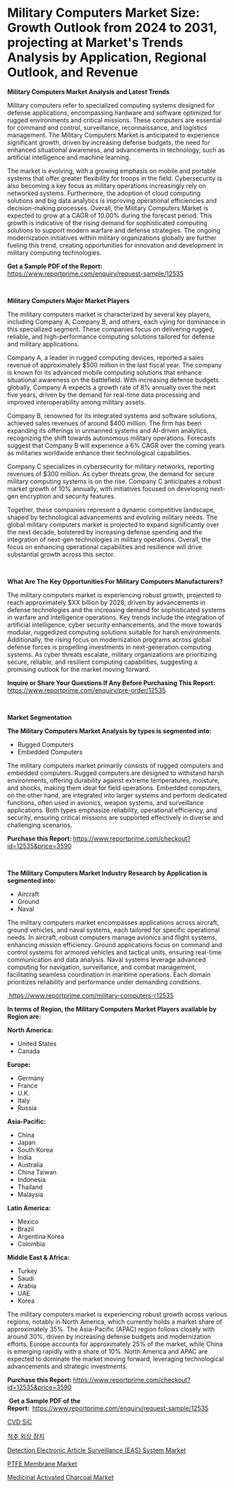 <p><h1>Military Computers Market Size: Growth Outlook from 2024 to 2031, projecting at Market's Trends Analysis by Application, Regional Outlook, and Revenue</h1></p><p><strong>Military Computers Market Analysis and Latest Trends</strong></p>
<p><p>Military computers refer to specialized computing systems designed for defense applications, encompassing hardware and software optimized for rugged environments and critical missions. These computers are essential for command and control, surveillance, reconnaissance, and logistics management. The Military Computers Market is anticipated to experience significant growth, driven by increasing defense budgets, the need for enhanced situational awareness, and advancements in technology, such as artificial intelligence and machine learning.</p><p>The market is evolving, with a growing emphasis on mobile and portable systems that offer greater flexibility for troops in the field. Cybersecurity is also becoming a key focus as military operations increasingly rely on networked systems. Furthermore, the adoption of cloud computing solutions and big data analytics is improving operational efficiencies and decision-making processes. Overall, the Military Computers Market is expected to grow at a CAGR of 10.00% during the forecast period. This growth is indicative of the rising demand for sophisticated computing solutions to support modern warfare and defense strategies. The ongoing modernization initiatives within military organizations globally are further fueling this trend, creating opportunities for innovation and development in military computing technologies.</p></p>
<p><strong>Get a Sample PDF of the Report:&nbsp;</strong> <a href="https://www.reportprime.com/enquiry/request-sample/12535">https://www.reportprime.com/enquiry/request-sample/12535</a></p>
<p>&nbsp;</p>
<p><strong>Military Computers Major Market Players</strong></p>
<p><p>The military computers market is characterized by several key players, including Company A, Company B, and others, each vying for dominance in this specialized segment. These companies focus on delivering rugged, reliable, and high-performance computing solutions tailored for defense and military applications.</p><p>Company A, a leader in rugged computing devices, reported a sales revenue of approximately $500 million in the last fiscal year. The company is known for its advanced mobile computing solutions that enhance situational awareness on the battlefield. With increasing defense budgets globally, Company A expects a growth rate of 8% annually over the next five years, driven by the demand for real-time data processing and improved interoperability among military assets.</p><p>Company B, renowned for its integrated systems and software solutions, achieved sales revenues of around $400 million. The firm has been expanding its offerings in unmanned systems and AI-driven analytics, recognizing the shift towards autonomous military operations. Forecasts suggest that Company B will experience a 6% CAGR over the coming years as militaries worldwide enhance their technological capabilities.</p><p>Company C specializes in cybersecurity for military networks, reporting revenues of $300 million. As cyber threats grow, the demand for secure military computing systems is on the rise. Company C anticipates a robust market growth of 10% annually, with initiatives focused on developing next-gen encryption and security features.</p><p>Together, these companies represent a dynamic competitive landscape, shaped by technological advancements and evolving military needs. The global military computers market is projected to expand significantly over the next decade, bolstered by increasing defense spending and the integration of next-gen technologies in military operations. Overall, the focus on enhancing operational capabilities and resilience will drive substantial growth across this sector.</p></p>
<p>&nbsp;</p>
<p><strong>What Are The Key Opportunities For Military Computers Manufacturers?</strong></p>
<p><p>The military computers market is experiencing robust growth, projected to reach approximately $XX billion by 2028, driven by advancements in defense technologies and the increasing demand for sophisticated systems in warfare and intelligence operations. Key trends include the integration of artificial intelligence, cyber security enhancements, and the move towards modular, ruggedized computing solutions suitable for harsh environments. Additionally, the rising focus on modernization programs across global defense forces is propelling investments in next-generation computing systems. As cyber threats escalate, military organizations are prioritizing secure, reliable, and resilient computing capabilities, suggesting a promising outlook for the market moving forward.</p></p>
<p><strong>Inquire or Share Your Questions If Any Before Purchasing This Report:</strong> <a href="https://www.reportprime.com/enquiry/pre-order/12535">https://www.reportprime.com/enquiry/pre-order/12535</a></p>
<p>&nbsp;</p>
<p><strong>Market Segmentation</strong></p>
<p><strong>The Military Computers Market Analysis by types is segmented into:</strong></p>
<p><ul><li>Rugged Computers</li><li>Embedded Computers</li></ul></p>
<p><p>The military computers market primarily consists of rugged computers and embedded computers. Rugged computers are designed to withstand harsh environments, offering durability against extreme temperatures, moisture, and shocks, making them ideal for field operations. Embedded computers, on the other hand, are integrated into larger systems and perform dedicated functions, often used in avionics, weapon systems, and surveillance applications. Both types emphasize reliability, operational efficiency, and security, ensuring critical missions are supported effectively in diverse and challenging scenarios.</p></p>
<p><strong>Purchase this Report:&nbsp;</strong><a href="https://www.reportprime.com/checkout?id=12535&price=3590">https://www.reportprime.com/checkout?id=12535&price=3590</a></p>
<p>&nbsp;</p>
<p><strong>The Military Computers Market Industry Research by Application is segmented into:</strong></p>
<p><ul><li>Aircraft</li><li>Ground</li><li>Naval</li></ul></p>
<p><p>The military computers market encompasses applications across aircraft, ground vehicles, and naval systems, each tailored for specific operational needs. In aircraft, robust computers manage avionics and flight systems, enhancing mission efficiency. Ground applications focus on command and control systems for armored vehicles and tactical units, ensuring real-time communication and data analysis. Naval systems leverage advanced computing for navigation, surveillance, and combat management, facilitating seamless coordination in maritime operations. Each domain prioritizes reliability and performance under demanding conditions.</p></p>
<p><a href="https://www.reportprime.com/military-computers-r12535">&nbsp;https://www.reportprime.com/military-computers-r12535</a></p>
<p><strong>In terms of Region, the Military Computers Market Players available by Region are:</strong></p>
<p>
    <p> <strong> North America: </strong>
        <ul>
            <li>United States</li>
            <li>Canada</li>
        </ul>
        </p> 
    <p> <strong> Europe: </strong>
        <ul>
            <li>Germany</li>
            <li>France</li>
            <li>U.K.</li>
            <li>Italy</li>
            <li>Russia</li>
        </ul>
        </p> 
    <p> <strong> Asia-Pacific: </strong>
        <ul>
            <li>China</li>
            <li>Japan</li>
            <li>South Korea</li>
            <li>India</li>
            <li>Australia</li>
            <li>China Taiwan</li>
            <li>Indonesia</li>
            <li>Thailand</li>
            <li>Malaysia</li>
        </ul>
        </p> 
    <p> <strong> Latin America: </strong>
        <ul>
            <li>Mexico</li>
            <li>Brazil</li>
            <li>Argentina Korea</li>
            <li>Colombia</li>
        </ul>
        </p> 
    <p> <strong> Middle East & Africa: </strong>
        <ul>
            <li>Turkey</li>
            <li>Saudi</li>
            <li>Arabia</li>
            <li>UAE</li>
            <li>Korea</li>
        </ul>
    </p>
    </p>
<p><p>The military computers market is experiencing robust growth across various regions, notably in North America, which currently holds a market share of approximately 35%. The Asia-Pacific (APAC) region follows closely with around 30%, driven by increasing defense budgets and modernization efforts. Europe accounts for approximately 25% of the market, while China is emerging rapidly with a share of 10%. North America and APAC are expected to dominate the market moving forward, leveraging technological advancements and strategic investments.</p></p>
<p><strong>Purchase this Report: </strong><a href="https://www.reportprime.com/checkout?id=12535&price=3590">https://www.reportprime.com/checkout?id=12535&price=3590</a></p>
<p>&nbsp;<strong>Get a Sample PDF of the Report:&nbsp;&nbsp;</strong><a href="https://www.reportprime.com/enquiry/request-sample/12535">https://www.reportprime.com/enquiry/request-sample/12535</a></p>
<p><strong></strong></p>
<p><p><a href="https://medium.com/@latoyanorton57/cvd-sic-%EC%8B%9C%EC%9E%A5%EC%97%90-%EB%8C%80%ED%95%9C-%EB%AF%B8%EB%9E%98-%ED%86%B5%EC%B0%B0%EB%A0%A5-2024%EB%85%84%EB%B6%80%ED%84%B0-2031%EB%85%84%EA%B9%8C%EC%A7%80%EC%9D%98-%ED%8A%B8%EB%A0%8C%EB%93%9C-%EB%B0%8F-%EC%A7%80%EC%97%AD-%EB%B6%84%EC%84%9D-f06899230ba7">CVD SiC</a></p><p><a href="https://medium.com/@daniamha96_85754/%EA%B8%80%EB%A1%9C%EB%B2%8C-%EC%B2%99%EC%B6%94-%EC%99%B8%EC%83%81-%EC%9E%A5%EC%B9%98-%EC%8B%9C%EC%9E%A5%EC%9D%80-2024%EB%85%84%EB%B6%80%ED%84%B0-2031%EB%85%84%EA%B9%8C%EC%A7%80-%EC%97%B0%ED%8F%89%EA%B7%A0-10-1-%EC%84%B1%EC%9E%A5%ED%95%A0-%EA%B2%83%EC%9C%BC%EB%A1%9C-%EC%98%88%EC%83%81%EB%90%A9%EB%8B%88%EB%8B%A4-feedd5c98a26">척추 외상 장치</a></p><p><a href="https://issuu.com/reportprime-2/docs/detection-electronic-article-survei_e7da639cf2892c">Detection Electronic Article Surveillance (EAS) System Market</a></p><p><a href="https://www.linkedin.com/pulse/unveiling-market-trends-global-ptfe-membrane-growth-k7pce?trackingId=%2Bzc%2F9wqZRAWTCUVnOUpprA%3D%3D">PTFE Membrane Market</a></p><p><a href="https://medium.com/@jennyflatoue9/mapping-the-medicinal-activated-charcoal-market-trends-challenges-and-breakthroughs-2024-2031-658a6463f6d6">Medicinal Activated Charcoal Market</a></p></p>
